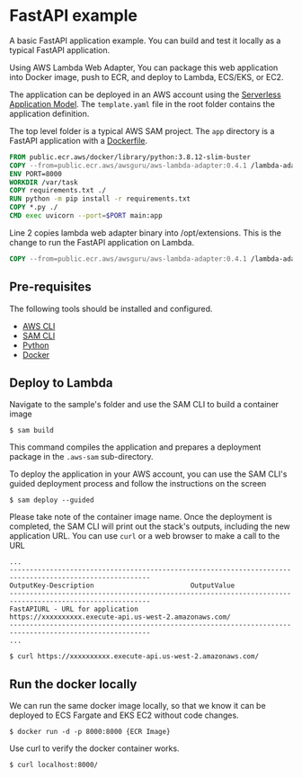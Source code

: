 # FastAPI example

A basic FastAPI application example. You can build and test it locally as a typical FastAPI application.

Using AWS Lambda Web Adapter, You can package this web application into Docker image, push to ECR, and deploy to Lambda, ECS/EKS, or EC2.

The application can be deployed in an AWS account using the [Serverless Application Model](https://github.com/awslabs/serverless-application-model). The `template.yaml` file in the root folder contains the application definition.

The top level folder is a typical AWS SAM project. The `app` directory is a FastAPI application with a [Dockerfile](app/Dockerfile).

```dockerfile
FROM public.ecr.aws/docker/library/python:3.8.12-slim-buster
COPY --from=public.ecr.aws/awsguru/aws-lambda-adapter:0.4.1 /lambda-adapter /opt/extensions/lambda-adapter
ENV PORT=8000
WORKDIR /var/task
COPY requirements.txt ./
RUN python -m pip install -r requirements.txt
COPY *.py ./
CMD exec uvicorn --port=$PORT main:app
```

Line 2 copies lambda web adapter binary into /opt/extensions. This is the change to run the FastAPI application on Lambda.

```dockerfile
COPY --from=public.ecr.aws/awsguru/aws-lambda-adapter:0.4.1 /lambda-adapter /opt/extensions/lambda-adapter
```

## Pre-requisites

The following tools should be installed and configured.
* [AWS CLI](https://aws.amazon.com/cli/)
* [SAM CLI](https://github.com/awslabs/aws-sam-cli)
* [Python](https://www.python.org/)
* [Docker](https://www.docker.com/products/docker-desktop)


## Deploy to Lambda
Navigate to the sample's folder and use the SAM CLI to build a container image
```shell
$ sam build
```

This command compiles the application and prepares a deployment package in the `.aws-sam` sub-directory.

To deploy the application in your AWS account, you can use the SAM CLI's guided deployment process and follow the instructions on the screen

```shell
$ sam deploy --guided
```
Please take note of the container image name.
Once the deployment is completed, the SAM CLI will print out the stack's outputs, including the new application URL. You can use `curl` or a web browser to make a call to the URL

```shell
...
---------------------------------------------------------------------------------------------------------
OutputKey-Description                        OutputValue
---------------------------------------------------------------------------------------------------------
FastAPIURL - URL for application            https://xxxxxxxxxx.execute-api.us-west-2.amazonaws.com/
---------------------------------------------------------------------------------------------------------
...

$ curl https://xxxxxxxxxx.execute-api.us-west-2.amazonaws.com/
```

## Run the docker locally

We can run the same docker image locally, so that we know it can be deployed to ECS Fargate and EKS EC2 without code changes.

```shell
$ docker run -d -p 8000:8000 {ECR Image}

```

Use curl to verify the docker container works.

```shell
$ curl localhost:8000/ 
```
